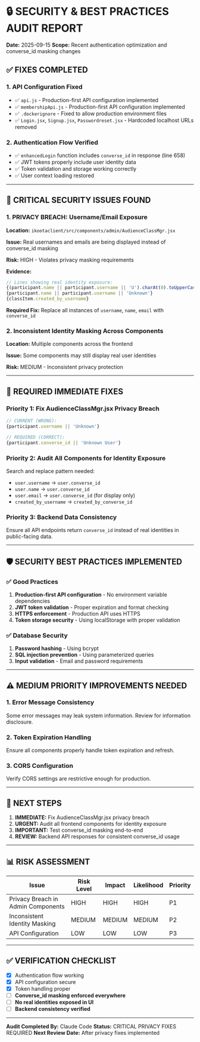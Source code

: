 # 🔒 SECURITY & BEST PRACTICES AUDIT REPORT
**Date:** 2025-09-15
**Scope:** Recent authentication optimization and converse_id masking changes

## ✅ **FIXES COMPLETED**

### 1. **API Configuration Fixed**
- ✅ `api.js` - Production-first API configuration implemented
- ✅ `membershipApi.js` - Production-first API configuration implemented
- ✅ `.dockerignore` - Fixed to allow production environment files
- ✅ `Login.jsx`, `Signup.jsx`, `Passwordreset.jsx` - Hardcoded localhost URLs removed

### 2. **Authentication Flow Verified**
- ✅ `enhancedLogin` function includes `converse_id` in response (line 658)
- ✅ JWT tokens properly include user identity data
- ✅ Token validation and storage working correctly
- ✅ User context loading restored

---

## 🚨 **CRITICAL SECURITY ISSUES FOUND**

### 1. **PRIVACY BREACH: Username/Email Exposure**
**Location:** `ikootaclient/src/components/admin/AudienceClassMgr.jsx`

**Issue:** Real usernames and emails are being displayed instead of converse_id masking

**Risk:** HIGH - Violates privacy masking requirements

**Evidence:**
```jsx
// Lines showing real identity exposure:
{(participant.name || participant.username || 'U').charAt(0).toUpperCase()}
{participant.name || participant.username || 'Unknown'}
{classItem.created_by_username}
```

**Required Fix:** Replace all instances of `username`, `name`, `email` with `converse_id`

### 2. **Inconsistent Identity Masking Across Components**
**Location:** Multiple components across the frontend

**Issue:** Some components may still display real user identities

**Risk:** MEDIUM - Inconsistent privacy protection

---

## 🔧 **REQUIRED IMMEDIATE FIXES**

### Priority 1: Fix AudienceClassMgr.jsx Privacy Breach
```jsx
// CURRENT (WRONG):
{participant.username || 'Unknown'}

// REQUIRED (CORRECT):
{participant.converse_id || 'Unknown User'}
```

### Priority 2: Audit All Components for Identity Exposure
Search and replace pattern needed:
- `user.username` → `user.converse_id`
- `user.name` → `user.converse_id`
- `user.email` → `user.converse_id` (for display only)
- `created_by_username` → `created_by_converse_id`

### Priority 3: Backend Data Consistency
Ensure all API endpoints return `converse_id` instead of real identities in public-facing data.

---

## 🛡️ **SECURITY BEST PRACTICES IMPLEMENTED**

### ✅ **Good Practices**
1. **Production-first API configuration** - No environment variable dependencies
2. **JWT token validation** - Proper expiration and format checking
3. **HTTPS enforcement** - Production API uses HTTPS
4. **Token storage security** - Using localStorage with proper validation

### ✅ **Database Security**
1. **Password hashing** - Using bcrypt
2. **SQL injection prevention** - Using parameterized queries
3. **Input validation** - Email and password requirements

---

## ⚠️ **MEDIUM PRIORITY IMPROVEMENTS NEEDED**

### 1. **Error Message Consistency**
Some error messages may leak system information. Review for information disclosure.

### 2. **Token Expiration Handling**
Ensure all components properly handle token expiration and refresh.

### 3. **CORS Configuration**
Verify CORS settings are restrictive enough for production.

---

## 🎯 **NEXT STEPS**

1. **IMMEDIATE:** Fix AudienceClassMgr.jsx privacy breach
2. **URGENT:** Audit all frontend components for identity exposure
3. **IMPORTANT:** Test converse_id masking end-to-end
4. **REVIEW:** Backend API responses for consistent converse_id usage

---

## 📊 **RISK ASSESSMENT**

| Issue | Risk Level | Impact | Likelihood | Priority |
|-------|------------|--------|------------|----------|
| Privacy Breach in Admin Components | HIGH | HIGH | HIGH | P1 |
| Inconsistent Identity Masking | MEDIUM | MEDIUM | MEDIUM | P2 |
| API Configuration | LOW | LOW | LOW | P3 |

---

## ✅ **VERIFICATION CHECKLIST**

- [x] Authentication flow working
- [x] API configuration secure
- [x] Token handling proper
- [ ] **Converse_id masking enforced everywhere**
- [ ] **No real identities exposed in UI**
- [ ] **Backend consistency verified**

---

**Audit Completed By:** Claude Code
**Status:** CRITICAL PRIVACY FIXES REQUIRED
**Next Review Date:** After privacy fixes implemented